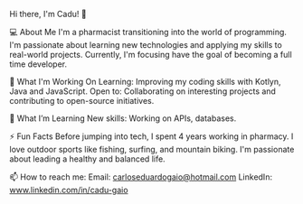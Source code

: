 Hi there, I'm Cadu! 👋

💻 About Me
I'm a pharmacist transitioning into the world of programming. I'm passionate about learning new technologies and applying my skills to real-world projects. 
Currently, I'm focusing have the goal of becoming a full time developer.

🌱 What I'm Working On
Learning: Improving my coding skills with Kotlyn, Java and JavaScript.
Open to: Collaborating on interesting projects and contributing to open-source initiatives.

🧠 What I’m Learning
New skills: Working on APIs, databases.

⚡ Fun Facts
Before jumping into tech, I spent 4 years working in pharmacy.
I love outdoor sports like fishing, surfing, and mountain biking.
I'm passionate about leading a healthy and balanced life.

📫 How to reach me:
Email: carloseduardogaio@hotmail.com
LinkedIn: www.linkedin.com/in/cadu-gaio
